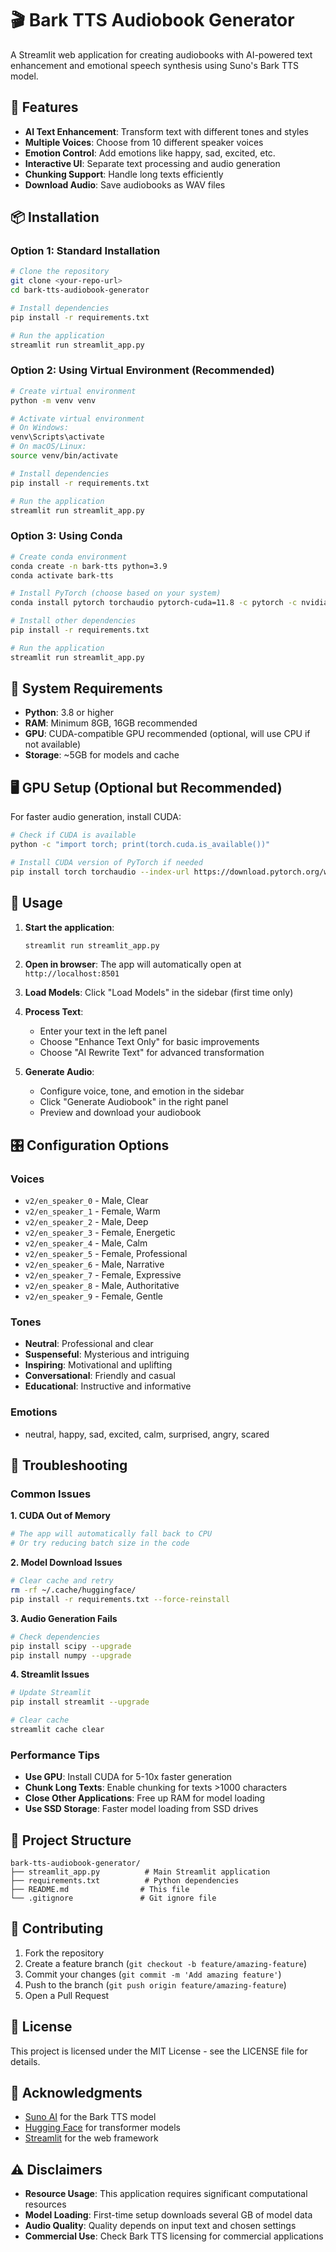 # 🎬 Bark TTS Audiobook Generator

A Streamlit web application for creating audiobooks with AI-powered text enhancement and emotional speech synthesis using Suno's Bark TTS model.

## 🚀 Features

- **AI Text Enhancement**: Transform text with different tones and styles
- **Multiple Voices**: Choose from 10 different speaker voices
- **Emotion Control**: Add emotions like happy, sad, excited, etc.
- **Interactive UI**: Separate text processing and audio generation
- **Chunking Support**: Handle long texts efficiently
- **Download Audio**: Save audiobooks as WAV files

## 📦 Installation

### Option 1: Standard Installation

```bash
# Clone the repository
git clone <your-repo-url>
cd bark-tts-audiobook-generator

# Install dependencies
pip install -r requirements.txt

# Run the application
streamlit run streamlit_app.py
```

### Option 2: Using Virtual Environment (Recommended)

```bash
# Create virtual environment
python -m venv venv

# Activate virtual environment
# On Windows:
venv\Scripts\activate
# On macOS/Linux:
source venv/bin/activate

# Install dependencies
pip install -r requirements.txt

# Run the application
streamlit run streamlit_app.py
```

### Option 3: Using Conda

```bash
# Create conda environment
conda create -n bark-tts python=3.9
conda activate bark-tts

# Install PyTorch (choose based on your system)
conda install pytorch torchaudio pytorch-cuda=11.8 -c pytorch -c nvidia

# Install other dependencies
pip install -r requirements.txt

# Run the application
streamlit run streamlit_app.py
```

## 🔧 System Requirements

- **Python**: 3.8 or higher
- **RAM**: Minimum 8GB, 16GB recommended
- **GPU**: CUDA-compatible GPU recommended (optional, will use CPU if not available)
- **Storage**: ~5GB for models and cache

## 🖥️ GPU Setup (Optional but Recommended)

For faster audio generation, install CUDA:

```bash
# Check if CUDA is available
python -c "import torch; print(torch.cuda.is_available())"

# Install CUDA version of PyTorch if needed
pip install torch torchaudio --index-url https://download.pytorch.org/whl/cu118
```

## 📝 Usage

1. **Start the application**:
   ```bash
   streamlit run streamlit_app.py
   ```

2. **Open in browser**: The app will automatically open at `http://localhost:8501`

3. **Load Models**: Click "Load Models" in the sidebar (first time only)

4. **Process Text**:
   - Enter your text in the left panel
   - Choose "Enhance Text Only" for basic improvements
   - Choose "AI Rewrite Text" for advanced transformation

5. **Generate Audio**:
   - Configure voice, tone, and emotion in the sidebar
   - Click "Generate Audiobook" in the right panel
   - Preview and download your audiobook

## 🎛️ Configuration Options

### Voices
- `v2/en_speaker_0` - Male, Clear
- `v2/en_speaker_1` - Female, Warm
- `v2/en_speaker_2` - Male, Deep
- `v2/en_speaker_3` - Female, Energetic
- `v2/en_speaker_4` - Male, Calm
- `v2/en_speaker_5` - Female, Professional
- `v2/en_speaker_6` - Male, Narrative
- `v2/en_speaker_7` - Female, Expressive
- `v2/en_speaker_8` - Male, Authoritative
- `v2/en_speaker_9` - Female, Gentle

### Tones
- **Neutral**: Professional and clear
- **Suspenseful**: Mysterious and intriguing
- **Inspiring**: Motivational and uplifting
- **Conversational**: Friendly and casual
- **Educational**: Instructive and informative

### Emotions
- neutral, happy, sad, excited, calm, surprised, angry, scared

## 🚨 Troubleshooting

### Common Issues

**1. CUDA Out of Memory**
```bash
# The app will automatically fall back to CPU
# Or try reducing batch size in the code
```

**2. Model Download Issues**
```bash
# Clear cache and retry
rm -rf ~/.cache/huggingface/
pip install -r requirements.txt --force-reinstall
```

**3. Audio Generation Fails**
```bash
# Check dependencies
pip install scipy --upgrade
pip install numpy --upgrade
```

**4. Streamlit Issues**
```bash
# Update Streamlit
pip install streamlit --upgrade

# Clear cache
streamlit cache clear
```

### Performance Tips

- **Use GPU**: Install CUDA for 5-10x faster generation
- **Chunk Long Texts**: Enable chunking for texts >1000 characters
- **Close Other Applications**: Free up RAM for model loading
- **Use SSD Storage**: Faster model loading from SSD drives

## 📁 Project Structure

```
bark-tts-audiobook-generator/
├── streamlit_app.py          # Main Streamlit application
├── requirements.txt          # Python dependencies
├── README.md                # This file
└── .gitignore               # Git ignore file
```

## 🤝 Contributing

1. Fork the repository
2. Create a feature branch (`git checkout -b feature/amazing-feature`)
3. Commit your changes (`git commit -m 'Add amazing feature'`)
4. Push to the branch (`git push origin feature/amazing-feature`)
5. Open a Pull Request

## 📄 License

This project is licensed under the MIT License - see the LICENSE file for details.

## 🙏 Acknowledgments

- [Suno AI](https://github.com/suno-ai/bark) for the Bark TTS model
- [Hugging Face](https://huggingface.co/) for transformer models
- [Streamlit](https://streamlit.io/) for the web framework

## ⚠️ Disclaimers

- **Resource Usage**: This application requires significant computational resources
- **Model Loading**: First-time setup downloads several GB of model data
- **Audio Quality**: Quality depends on input text and chosen settings
- **Commercial Use**: Check Bark TTS licensing for commercial applications
